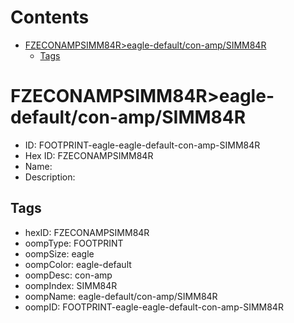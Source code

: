 



Contents
========

* [FZECONAMPSIMM84R>eagle-default/con-amp/SIMM84R](#fzeconampsimm84reagle-defaultcon-ampsimm84r)
	* [Tags](#tags)

# FZECONAMPSIMM84R>eagle-default/con-amp/SIMM84R

- ID: FOOTPRINT-eagle-eagle-default-con-amp-SIMM84R
- Hex ID: FZECONAMPSIMM84R
- Name: 
- Description: 

## Tags

- hexID: FZECONAMPSIMM84R
- oompType: FOOTPRINT
- oompSize: eagle
- oompColor: eagle-default
- oompDesc: con-amp
- oompIndex: SIMM84R
- oompName: eagle-default/con-amp/SIMM84R
- oompID: FOOTPRINT-eagle-eagle-default-con-amp-SIMM84R
